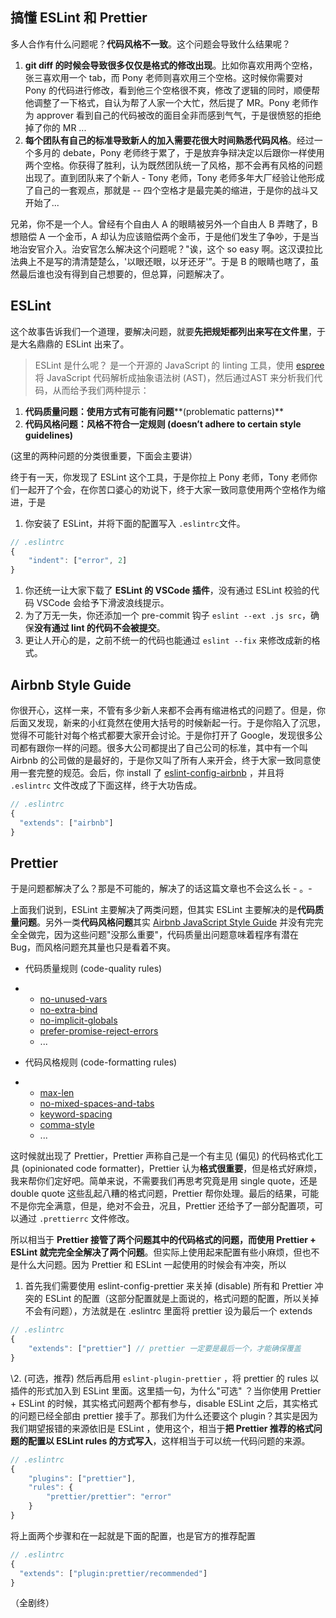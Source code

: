 ## 搞懂 ESLint 和 Prettier

多人合作有什么问题呢？**代码风格不一致**。这个问题会导致什么结果呢？

1. **git diff 的时候会导致很多仅仅是格式的修改出现**。比如你喜欢用两个空格，张三喜欢用一个 tab，而 Pony 老师则喜欢用三个空格。这时候你需要对 Pony 的代码进行修改，看到他三个空格很不爽，修改了逻辑的同时，顺便帮他调整了一下格式，自认为帮了人家一个大忙，然后提了 MR。Pony 老师作为 approver 看到自己的代码被改的面目全非而感到气气，于是很愤怒的拒绝掉了你的 MR ...
2. **每个团队有自己的标准导致新人的加入需要花很大时间熟悉代码风格**。经过一个多月的 debate，Pony 老师终于累了，于是放弃争辩决定以后跟你一样使用两个空格。你获得了胜利，认为既然团队统一了风格，那不会再有风格的问题出现了。直到团队来了个新人 - Tony 老师，Tony 老师多年大厂经验让他形成了自己的一套观点，那就是 -- 四个空格才是最完美的缩进，于是你的战斗又开始了...

兄弟，你不是一个人。曾经有个自由人 A 的眼睛被另外一个自由人 B 弄瞎了，B 想赔偿 A 一个金币，A 却认为应该赔偿两个金币，于是他们发生了争吵，于是当地治安官介入。治安官怎么解决这个问题呢？"诶，这个 so easy 啊。这汉谟拉比法典上不是写的清清楚楚么，'以眼还眼，以牙还牙'”。于是 B 的眼睛也瞎了，虽然最后谁也没有得到自己想要的，但总算，问题解决了。

## ESLint

这个故事告诉我们一个道理，要解决问题，就要**先把规矩都列出来写在文件里**，于是大名鼎鼎的 ESLint 出来了。

> ESLint 是什么呢？
> 是一个开源的 JavaScript 的 linting 工具，使用 [espree](https://link.zhihu.com/?target=https%3A//github.com/eslint/espree) 将 JavaScript 代码解析成抽象语法树 (AST)，然后通过AST 来分析我们代码，从而给予我们两种提示：

1. **代码质量问题：使用方式有可能有问题****(problematic patterns)**
2. **代码风格问题：风格不符合一定规则 (doesn’t adhere to certain style guidelines)**

(这里的两种问题的分类很重要，下面会主要讲）

终于有一天，你发现了 ESLint 这个工具，于是你拉上 Pony 老师，Tony 老师你们一起开了个会，在你苦口婆心的劝说下，终于大家一致同意使用两个空格作为缩进，于是

1. 你安装了 ESLint，并将下面的配置写入 `.eslintrc`文件。

```js
// .eslintrc    
{        
    "indent": ["error", 2]    
}
```

1. 你还统一让大家下载了 **ESLint 的 VSCode 插件**，没有通过 ESLint 校验的代码 VSCode 会给予下滑波浪线提示。
2. 为了万无一失，你还添加一个 pre-commit 钩子 `eslint --ext .js src`，确保**没有通过 lint 的代码不会被提交**。
3. 更让人开心的是，之前不统一的代码也能通过 `eslint --fix` 来修改成新的格式。

## Airbnb Style Guide

你很开心，这样一来，不管有多少新人来都不会再有缩进格式的问题了。但是，你后面又发现，新来的小红竟然在使用大括号的时候新起一行。于是你陷入了沉思，觉得不可能针对每个格式都要大家开会讨论。于是你打开了 Google，发现很多公司都有跟你一样的问题。很多大公司都提出了自己公司的标准，其中有一个叫 Airbnb 的公司做的是最好的，于是你又叫了所有人来开会，终于大家一致同意使用一套完整的规范。会后，你 install 了 [eslint-config-airbnb](https://link.zhihu.com/?target=https%3A//www.npmjs.com/package/eslint-config-airbnb) ，并且将 `.eslintrc` 文件改成了下面这样，终于大功告成。

```js
// .eslintrc
{
  "extends": ["airbnb"]
}
```

## Prettier

于是问题都解决了么？那是不可能的，解决了的话这篇文章也不会这么长 - 。-

上面我们说到，ESLint 主要解决了两类问题，但其实 ESLint 主要解决的是**代码质量问题**。另外一类**代码风格问题**其实 [Airbnb JavaScript Style Guide](https://link.zhihu.com/?target=https%3A//github.com/airbnb/javascript) 并没有完完全全做完，因为这些问题"没那么重要"，代码质量出问题意味着程序有潜在 Bug，而风格问题充其量也只是看着不爽。

- 代码质量规则 (code-quality rules)

- - [no-unused-vars](https://link.zhihu.com/?target=http%3A//eslint.org/docs/rules/no-unused-vars)
  - [no-extra-bind](https://link.zhihu.com/?target=http%3A//eslint.org/docs/rules/no-extra-bind)
  - [no-implicit-globals](https://link.zhihu.com/?target=http%3A//eslint.org/docs/rules/no-implicit-globals)
  - [prefer-promise-reject-errors](https://link.zhihu.com/?target=http%3A//eslint.org/docs/rules/prefer-promise-reject-errors)
  - ...

- 代码风格规则 (code-formatting rules)

- - [max-len](https://link.zhihu.com/?target=http%3A//eslint.org/docs/rules/max-len)
  - [no-mixed-spaces-and-tabs](https://link.zhihu.com/?target=http%3A//eslint.org/docs/rules/no-mixed-spaces-and-tabs)
  - [keyword-spacing](https://link.zhihu.com/?target=http%3A//eslint.org/docs/rules/keyword-spacing)
  - [comma-style](https://link.zhihu.com/?target=http%3A//eslint.org/docs/rules/comma-style)
  - ...

这时候就出现了 Prettier，Prettier 声称自己是一个有主见 (偏见) 的代码格式化工具 (opinionated code formatter)，Prettier 认为**格式很重要**，但是格式好麻烦，我来帮你们定好吧。简单来说，不需要我们再思考究竟是用 single quote，还是 double quote 这些乱起八糟的格式问题，Prettier 帮你处理。最后的结果，可能不是你完全满意，但是，绝对不会丑，况且，Prettier 还给予了一部分配置项，可以通过 `.prettierrc` 文件修改。

所以相当于 **Prettier 接管了两个问题其中的代码格式的问题，而使用 Prettier + ESLint 就完完全全解决了两个问题**。但实际上使用起来配置有些小麻烦，但也不是什么大问题。因为 Prettier 和 ESLint 一起使用的时候会有冲突，所以

1. 首先我们需要使用 eslint-config-prettier 来关掉 (disable) 所有和 Prettier 冲突的 ESLint 的配置（这部分配置就是上面说的，格式问题的配置，所以关掉不会有问题），方法就是在 .eslintrc 里面将 prettier 设为最后一个 extends

```js
// .eslintrc    
{      
    "extends": ["prettier"] // prettier 一定要是最后一个，才能确保覆盖    
}
```



\2. (可选，推荐) 然后再启用 `eslint-plugin-prettier` ，将 prettier 的 rules 以插件的形式加入到 ESLint 里面。这里插一句，为什么"可选" ？当你使用 Prettier + ESLint 的时候，其实格式问题两个都有参与，disable ESLint 之后，其实格式的问题已经全部由 prettier 接手了。那我们为什么还要这个 plugin？其实是因为我们期望报错的来源依旧是 ESLint ，使用这个，相当于**把 Prettier 推荐的格式问题的配置以 ESLint rules 的方式写入**，这样相当于可以统一代码问题的来源。

```js
// .eslintrc    
{      
    "plugins": ["prettier"],      
    "rules": {        
        "prettier/prettier": "error"      
    }    
}
```



将上面两个步骤和在一起就是下面的配置，也是官方的推荐配置

```js
// .eslintrc
{
  "extends": ["plugin:prettier/recommended"]
}
```

（全剧终）